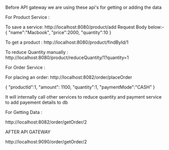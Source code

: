 Before API gateway we are using these api's for getting or adding the data
    
For Product Service :
            
To save a service: http://localhost:8080/product/add
Request Body below:-
{
    "name":"Macbook",
    "price":2000,
    "quantity":10
}

To get a product : http://localhost:8080/product/findById/1

To reduce Quantity manually : http://localhost:8080/product/reduceQuantity/1?quantity=1


For Order Service :

For placing an order:  http://localhost:8082/order/placeOrder

{
"productId":1,
"amount": 1100,
"quantity":1,
"paymentMode":"CASH"
}

It will internally call other services to reduce quantity and payment service to add payement details to db

For Getting Data :

http://localhost:8082/order/getOrder/2



AFTER API GATEWAY

http://localhost:9090/order/getOrder/2